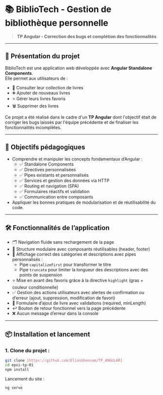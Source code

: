 # 📚 BiblioTech - Gestion de bibliothèque personnelle

> **TP Angular - Correction des bugs et complétion des fonctionnalités**

---

## 🚀 Présentation du projet

BiblioTech est une application web développée avec **Angular Standalone Components**.  
Elle permet aux utilisateurs de :
- 📖 Consulter leur collection de livres
- ➕ Ajouter de nouveaux livres
- ⭐ Gérer leurs livres favoris
- 🗑️ Supprimer des livres

Ce projet a été réalisé dans le cadre d'un **TP Angular** dont l'objectif était de corriger les bugs laissés par l'équipe précédente et de finaliser les fonctionnalités incomplètes.

---

## 🎯 Objectifs pédagogiques

- Comprendre et manipuler les concepts fondamentaux d’Angular :
  - ✅ Standalone Components
  - ✅ Directives personnalisées
  - ✅ Pipes existants et personnalisés
  - ✅ Services et gestion des données via HTTP
  - ✅ Routing et navigation (SPA)
  - ✅ Formulaires réactifs et validation
  - ✅ Communication entre composants
- Appliquer les bonnes pratiques de modularisation et de réutilisabilité du code.

---

## 🛠️ Fonctionnalités de l’application

- 🗂️ Navigation fluide sans rechargement de la page
- 📂 Structure modulaire avec composants réutilisables (header, footer)
- 📖 Affichage correct des catégories et descriptions avec pipes personnalisés :
  - Pipe `capitalizeFirst` pour transformer le titre
  - Pipe `truncate` pour limiter la longueur des descriptions avec des points de suspension
- ⭐ Mise en avant des favoris grâce à la directive `highlight` (gras + couleur conditionnelle)
- ✅ Gestion des actions utilisateurs avec alertes de confirmation ou d’erreur (ajout, suppression, modification de favori)
- 📝 Formulaire d’ajout de livre avec validations (required, minLength)
- ↩️ Bouton de retour fonctionnel vers la page précédente
- ❌ Aucun message d’erreur dans la console

---

## 📦 Installation et lancement

### 1. Clone du projet :
```bash
git clone [https://github.com/EliasGhennam/TP_ANGULAR]
cd epsi-tp-01
npm install
```
Lancement du site :
```bash
ng serve
